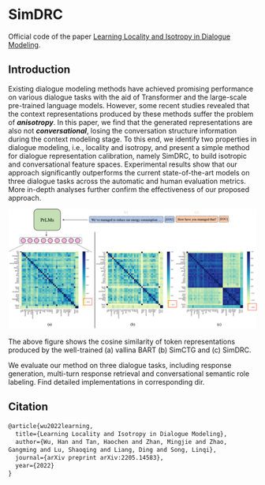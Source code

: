 # SimDRC

Official code of the paper [Learning Locality and Isotropy in Dialogue Modeling](https://arxiv.org/abs/2205.14583).

## Introduction

Existing dialogue modeling methods have achieved promising performance on various dialogue tasks with the aid
of Transformer and the large-scale pre-trained language models. However, some recent studies revealed that 
the context representations produced by these methods suffer the problem of ***anisotropy***. In this 
paper, we find that the generated representations are also not ***conversational***, losing the 
conversation structure information during the context modeling stage. To this end, we identify two 
properties in dialogue modeling, i.e., locality and isotropy, and present a simple method for dialogue 
representation calibration, namely SimDRC, to build isotropic and conversational feature spaces.
Experimental results show that our approach significantly outperforms the current state-of-the-art 
models on three dialogue tasks across the automatic and human evaluation metrics. More in-depth analyses 
further confirm the effectiveness of our proposed approach.

![illustration_figure](images/dm_illustration.png)

The above figure shows the cosine similarity of token representations produced by the well-trained (a) 
vallina BART (b) SimCTG and (c) SimDRC.

We evaluate our method on three dialogue tasks, including response generation, multi-turn response retrieval 
and conversational semantic role labeling. Find detailed implementations in corresponding dir.

## Citation
```
@article{wu2022learning,
  title={Learning Locality and Isotropy in Dialogue Modeling},
  author={Wu, Han and Tan, Haochen and Zhan, Mingjie and Zhao, Gangming and Lu, Shaoqing and Liang, Ding and Song, Linqi},
  journal={arXiv preprint arXiv:2205.14583},
  year={2022}
}
```


